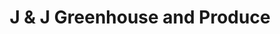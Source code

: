 ---
title: "J & J Greenhouse and Produce"
url: /graham/j-and-j-greenhouse-and-produce/
shop: convenience
---